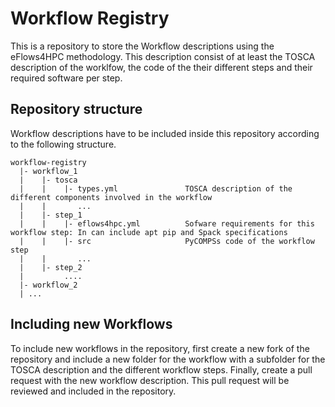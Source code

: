 # Workflow Registry

This is a repository to store the Workflow descriptions using the eFlows4HPC methodology. This description consist of at least the TOSCA description of the worklfow, the code of the their different steps and their required software per step.


## Repository structure

Workflow descriptions have to be included inside this repository according to the following structure.

```
workflow-registry
  |- workflow_1
  |    |- tosca
  |    |    |- types.yml               TOSCA description of the different components involved in the workflow
  |    |       ... 
  |    |- step_1
  |    |    |- eflows4hpc.yml          Sofware requirements for this workflow step: In can include apt pip and Spack specifications 
  |    |    |- src                     PyCOMPSs code of the workflow step
  |    |       ...
  |    |- step_2
  |         ....
  |- workflow_2                                
  |	...

```

## Including new Workflows

To include new workflows in the repository, first create a new fork of the repository and  include a new folder for the workflow with a subfolder for the TOSCA description and the different workflow steps. Finally, create a pull request with the new workflow description. This pull request will be reviewed and included in the repository.

